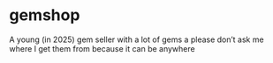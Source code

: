 # gemshop
A young (in 2025) gem seller with a lot of gems a please don’t ask me where I get them from because it can be anywhere 
